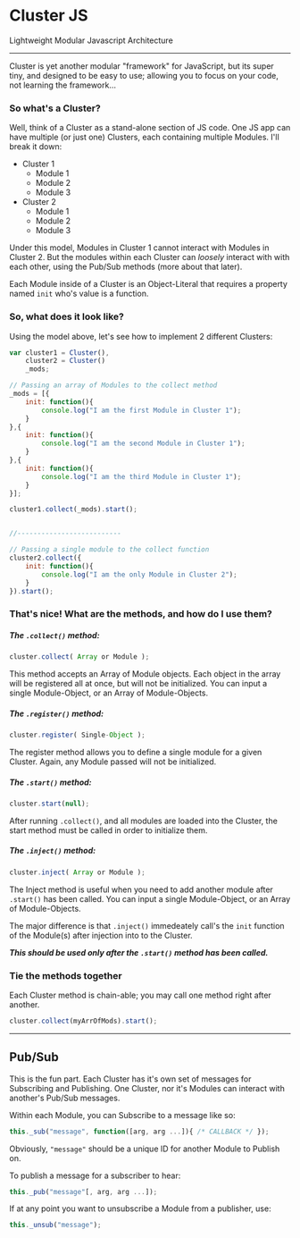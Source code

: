 # Cluster JS

Lightweight Modular Javascript Architecture

---

Cluster is yet another modular "framework" for JavaScript, but its super tiny, and designed to be easy to use; allowing you to focus on your code, not learning the framework...

### So what's a Cluster?

Well, think of a Cluster as a stand-alone section of JS code. One JS app can have multiple (or just one) Clusters, each containing multiple Modules. I'll break it down:

* Cluster 1
	* Module 1
	* Module 2
	* Module 3
* Cluster 2
	* Module 1
	* Module 2
	* Module 3

Under this model, Modules in Cluster 1 cannot interact with Modules in Cluster 2. But the modules within each Cluster can _loosely_ interact with with each other, using the Pub/Sub methods (more about that later).

Each Module inside of a Cluster is an Object-Literal that requires a property named `init` who's value is a function.

### So, what does it look like?

Using the model above, let's see how to implement 2 different Clusters:

```javascript
var cluster1 = Cluster(),
	cluster2 = Cluster()
	_mods;

// Passing an array of Modules to the collect method
_mods = [{
	init: function(){
		console.log("I am the first Module in Cluster 1");
	}
},{
	init: function(){
		console.log("I am the second Module in Cluster 1");
	}
},{
	init: function(){
		console.log("I am the third Module in Cluster 1");
	}
}];

cluster1.collect(_mods).start();


//--------------------------

// Passing a single module to the collect function
cluster2.collect({
	init: function(){
		console.log("I am the only Module in Cluster 2");
	}
}).start();
```

### That's nice! What are the methods, and how do I use them?

##### The `.collect()` method:

```javascript
cluster.collect( Array or Module );
```

This method accepts an Array of Module objects. Each object in the array will be registered all at once, but will not be initialized. You can input a single Module-Object, or an Array of Module-Objects.

##### The `.register()` method:

```javascript
cluster.register( Single-Object );
```

The register method allows you to define a single module for a given Cluster. Again, any Module passed will not be initialized.

##### The `.start()` method:

```javascript
cluster.start(null);
```

After running `.collect()`, and all modules are loaded into the Cluster, the start method must be called in order to initialize them.


##### The `.inject()` method:

```javascript
cluster.inject( Array or Module );
```

The Inject method is useful when you need to add another module after `.start()` has been called. You can input a single Module-Object, or an Array of Module-Objects.

The major difference is that `.inject()` immedeately call's the `init` function of the Module(s) after injection into to the Cluster.

___This should be used only _after_ the `.start()` method has been called.___

### Tie the methods together

Each Cluster method is chain-able; you may call one method right after another.

```javascript
cluster.collect(myArrOfMods).start();
```

---

## Pub/Sub

This is the fun part. Each Cluster has it's own set of messages for Subscribing and Publishing. One Cluster, nor it's Modules can interact with another's Pub/Sub messages.

Within each Module, you can Subscribe to a message like so:

```javascript
this._sub("message", function([arg, arg ...]){ /* CALLBACK */ });
```

Obviously, `"message"` should be a unique ID for another Module to Publish on.

To publish a message for a subscriber to hear:

```javascript
this._pub("message"[, arg, arg ...]);
```

If at any point you want to unsubscribe a Module from a publisher, use:

```javascript
this._unsub("message");
```